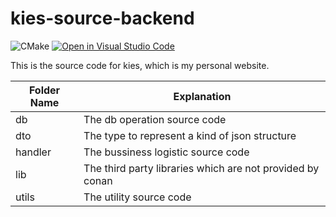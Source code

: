 # kies-source-backend

![CMake](https://github.com/KieQ/kies-source-backend/workflows/CMake/badge.svg)
[![Open in Visual Studio Code](https://open.vscode.dev/badges/open-in-vscode.svg)](https://open.vscode.dev/kieQ/kies-source-backend)

This is the source code for kies, which is my personal website.

|Folder Name|Explanation|
|----|----|
|db| The db operation source code|
|dto| The type to represent a kind of json structure|
|handler| The bussiness logistic source code|
|lib| The third party libraries which are not provided by conan|
|utils| The utility source code|
